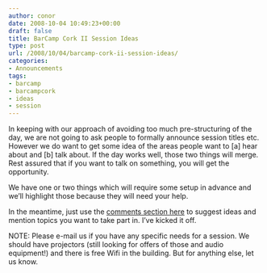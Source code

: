 ```yaml
---
author: conor
date: 2008-10-04 10:49:23+00:00
draft: false
title: BarCamp Cork II Session Ideas
type: post
url: /2008/10/04/barcamp-cork-ii-session-ideas/
categories:
- Announcements
tags:
- barcamp
- barcampcork
- ideas
- session
---
```


In keeping with our approach of avoiding too much pre-structuring of the day, we are not going to ask people to formally announce session titles etc. However we do want to get some idea of the areas people want to [a] hear about and [b] talk about. If the day works well, those two things will merge. Rest assured that if you want to talk on something, you will get the opportunity.

We have one or two things which will require some setup in advance and we’ll highlight those because they will need your help.

In the meantime, just use the [comments section here](http://www.barcampcork.com/session-ideas/) to suggest ideas and mention topics you want to take part in. I’ve kicked it off.

NOTE: Please e-mail us if you have any specific needs for a session. We should have projectors (still looking for offers of those and audio equipment!) and there is free Wifi in the building. But for anything else, let us know.
